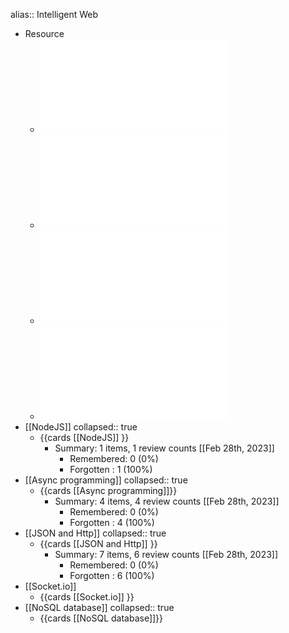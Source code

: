 alias::  Intelligent Web

- Resource
	- ![COM3504-6504_Week2_Lecture3.pdf](../assets/COM3504-6504_Week2_Lecture3_1676538319219_0.pdf)
	- ![COM3504-6504_Week2_Lecture4.pdf](../assets/COM3504-6504_Week2_Lecture4_1676538327402_0.pdf)
	- ![COM3504-6504_Week3_Lecture5.pdf](../assets/COM3504-6504_Week3_Lecture5_1677143820359_0.pdf)
	- ![COM3504-6504_Week3_Lecture6.pdf](../assets/COM3504-6504_Week3_Lecture6_1677143827745_0.pdf)
- [[NodeJS]]
  collapsed:: true
	- {{cards [[NodeJS]] }}
		- Summary: 1 items, 1 review counts [[Feb 28th, 2023]]
			- Remembered:   0 (0%)
			- Forgotten :   1 (100%)
- [[Async programming]]
  collapsed:: true
	- {{cards [[Async programming]]}}
		- Summary: 4 items, 4 review counts [[Feb 28th, 2023]]
			- Remembered:   0 (0%)
			- Forgotten :   4 (100%)
- [[JSON and Http]]
  collapsed:: true
	- {{cards [[JSON and Http]] }}
		- Summary: 7 items, 6 review counts [[Feb 28th, 2023]]
			- Remembered:   0 (0%)
			- Forgotten :   6 (100%)
- [[Socket.io]]
	- {{cards [[Socket.io]] }}
- [[NoSQL database]]
  collapsed:: true
	- {{cards [[NoSQL database]]}}